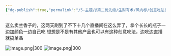 ```yaml
---
{"dg-publish":true,"permalink":"/5-主题/@第二优先级/生财有术/风向标/创意吃法引发直播热潮，兰香子/","tags":["生财有术","风向标"],"noteIcon":"1","created":"2023-12-27","updated":"2024-04-11"}
---
```


这么卖兰香子的，这两天刷到了不下十几个直播间在这么弄了，拿个长长的瓶子一边加颜色一边自己吃 想想是不是有其他产品也可以有这种创意吃法，边吃边直播就搞单品

![image.png|300](http://img.xlg.life/images/202404112334287.png)
![image.png|300](http://img.xlg.life/images/202404112334809.png)

